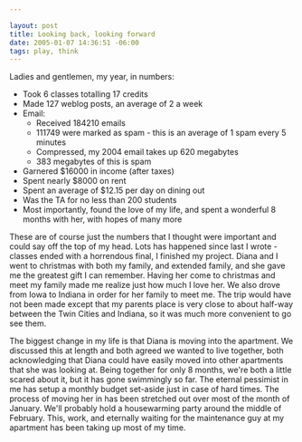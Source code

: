 ```yaml
--- 

layout: post
title: Looking back, looking forward
date: 2005-01-07 14:36:51 -06:00
tags: play, think
---
```

Ladies and gentlemen, my year, in numbers:
<ul>
	<li>Took 6 classes totalling 17 credits</li>
	<li>Made 127 weblog posts, an average of 2 a week</li>
	<li>Email:
<ul>
	<li>Received 184210 emails</li>
	<li>111749 were marked as spam - this is an average of 1 spam every 5 minutes</li>
	<li>Compressed, my 2004 email takes up 620 megabytes</li>
	<li>383 megabytes of this is spam</li>
</ul>
</li>
	<li>Garnered $16000 in income (after taxes)</li>
	<li>Spent nearly $8000 on rent</li>
	<li>Spent an average of $12.15 per day on dining out</li>
	<li> Was the TA for no less than 200 students</li>
	<li>Most importantly, found the love of my life, and spent a wonderful 8 months with her, with hopes of many more</li>
</ul>
These are of course just the numbers that I thought were important and could say off the top of my head.  Lots has happened since last I wrote - classes ended with a horrendous final, I finished my project.   Diana and I went to christmas with both my family, and extended family, and she gave me the greatest gift I can remember.  Having her come to christmas and meet my family made me realize just how much I love her.  We also drove from Iowa to Indiana in order for her family to meet me.   The trip would have not been made except that my parents place is very close to about half-way between the Twin Cities and Indiana, so it was much more convenient to go see them.

The biggest change in my life is that Diana is moving into the apartment.  We discussed this at length and both agreed we wanted to live together, both acknowledging that Diana could have easily moved into other apartments that she was looking at.  Being together for only 8 months, we're both a little scared about it, but it has gone swimmingly so far. The eternal pessimist in me has setup a monthly budget set-aside just in case of hard times. The process of moving her in has been stretched out over most of the month of January. We'll probably hold  a housewarming party around the middle of February.  This, work, and eternally waiting for the maintenance guy at my apartment has been taking up most of my time.
